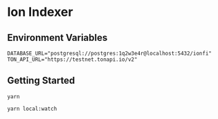 # Ion Indexer

## Environment Variables

```
DATABASE_URL="postgresql://postgres:1q2w3e4r@localhost:5432/ionfi"
TON_API_URL="https://testnet.tonapi.io/v2"
```

## Getting Started

```
yarn
```

```
yarn local:watch
```
